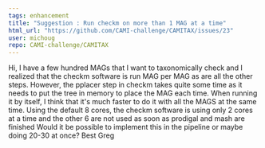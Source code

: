 ```yaml
---
tags: enhancement
title: "Suggestion : Run checkm on more than 1 MAG at a time"
html_url: "https://github.com/CAMI-challenge/CAMITAX/issues/23"
user: michoug
repo: CAMI-challenge/CAMITAX
---
```


Hi,
I have a few hundred MAGs that I want to taxonomically check and I realized that the checkm software is run MAG per MAG as are all the other steps. However, the pplacer step in checkm takes quite some time as it needs to put the tree in memory to place the MAG each time. When running it by itself, I think that it's much faster to do it with all the MAGS at the same time.
Using the default 8 cores, the checkm software is using only 2 cores at a time and the other 6 are not used as soon as prodigal and mash are finished
Would it be possible to implement this in the pipeline or maybe doing 20-30 at once?
Best
Greg
